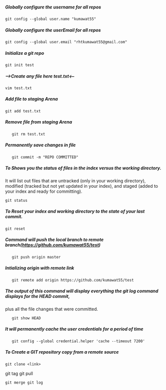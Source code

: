 ##### Globally configure the username for all repos

`git config --global user.name "kumawat55"`


##### Globally configure the userEmail for all repos

`git config --global user.email "rhtkumawat55@gmail.com"`

##### Initialize a git repo

`git init test`

##### -->Create any file here test.txt<--

`vim test.txt`

##### Add file to staging Arena

`git add test.txt`

##### Remove file from staging Arena

`   git rm test.txt`


##### Permanently save changes in file

`   git commit -m "REPO COMMITTED"`

##### To Shows you the status of files in the index versus the working directory. 
It will list out files that are untracked (only in your working directory), modified (tracked but not yet updated in your index), and staged (added to your index and ready for committing).
          
    git status 
##### To Reset your index and working directory to the state of your last commit.
    git reset      

##### Command will push the local branch to remote branch(https://github.com/kumawat55/test)

`   git push origin master`

##### Intializing origin with remote link

`   git remote add origin https://github.com/kumawat55/test`

##### The output of this command will display everything the git log command displays for the HEAD commit, 
plus all the file changes that were committed.

`   git show HEAD`

##### It will permanently cache the user credentials for a period of time

`   git config --global credential.helper 'cache --timeout 7200'`

##### To Create a GIT repository copy from a remote source
    git clone <link>



git tag git pull


    git merge git log

